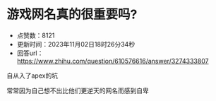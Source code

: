 # 游戏网名真的很重要吗?
- 点赞数：8121
- 更新时间：2023年11月02日18时26分34秒
- 回答url：https://www.zhihu.com/question/610576616/answer/3274333807
<body>
 <p data-pid="BFZkqQju">自从入了apex的坑</p>
 <p data-pid="cBemRVcB">常常因为自己想不出比他们更逆天的网名而感到自卑</p>
</body>